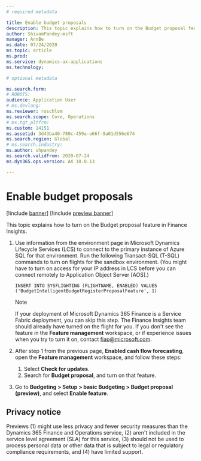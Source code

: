 ```yaml
---
# required metadata

title: Enable budget proposals
description: This topic explains how to turn on the Budget proposal feature in Finance Insights.
author: ShivamPandey-msft
manager: AnnBe
ms.date: 07/24/2020
ms.topic: article
ms.prod: 
ms.service: dynamics-ax-applications
ms.technology: 

# optional metadata

ms.search.form: 
# ROBOTS: 
audience: Application User
# ms.devlang: 
ms.reviewer: roschlom
ms.search.scope: Core, Operations
# ms.tgt_pltfrm: 
ms.custom: 14151
ms.assetid: 3d43ba40-780c-459a-a66f-9a01d556e674
ms.search.region: Global
# ms.search.industry: 
ms.author: shpandey
ms.search.validFrom: 2020-07-24
ms.dyn365.ops.version: AX 10.0.13

---
```

# Enable budget proposals

[!include [banner](../includes/banner.md)]
[!include [preview banner](../includes/preview-banner.md)]

This topic explains how to turn on the Budget proposal feature in Finance Insights.

1. Use information from the environment page in Microsoft Dynamics Lifecycle Services (LCS) to connect to the primary instance of Azure SQL for that environment. Run the following Transact-SQL (T-SQL) commands to turn on flights for the sandbox environment. (You might have to turn on access for your IP address in LCS before you can connect remotely to Application Object Server \[AOS\].)

    `INSERT INTO SYSFLIGHTING (FLIGHTNAME, ENABLED) VALUES ('BudgetIntelligentBudgetRegisterProposalFeature', 1)`

    > [!NOTE]
    > If your deployment of Microsoft Dynamics 365 Finance is a Service Fabric deployment, you can skip this step. The Finance Insights team should already have turned on the flight for you. If you don't see the feature in the **Feature management** workspace, or if experience issues when you try to turn it on, contact <fiap@microsoft.com>.

2. After step 1 from the previous page, **Enabled cash flow forecasting**, open the **Feature management** workspace, and follow these steps:

    1. Select **Check for updates**.
    2. Search for **Budget proposal**, and turn on that feature.

3. Go to **Budgeting \> Setup \> basic Budgeting \> Budget proposal (preview)**, and select **Enable feature**.

## Privacy notice

Previews (1) might use less privacy and fewer security measures than the Dynamics 365 Finance and Operations service, (2) aren't included in the service level agreement (SLA) for this service, (3) should not be used to process personal data or other data that is subject to legal or regulatory compliance requirements, and (4) have limited support.
